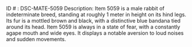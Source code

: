 ID # : DSC-MATE-5059
Description: Item 5059 is a male rabbit of indeterminate breed, standing at roughly 1 meter in height on its hind legs. Its fur is a mottled brown and black, with a distinctive blue bandana tied around its head. Item 5059 is always in a state of fear, with a constantly agape mouth and wide eyes. It displays a notable aversion to loud noises and sudden movements.